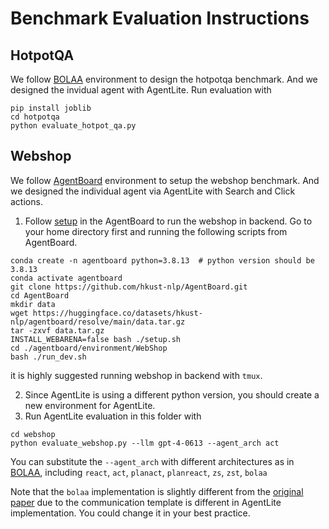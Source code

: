 # Benchmark Evaluation Instructions
## HotpotQA
We follow [BOLAA](https://github.com/salesforce/BOLAA) environment to design the hotpotqa benchmark. And we designed the invidual agent with AgentLite. Run evaluation with 
```
pip install joblib
cd hotpotqa
python evaluate_hotpot_qa.py
```

## Webshop
We follow [AgentBoard](https://github.com/hkust-nlp/AgentBoard) environment to setup the webshop benchmark. And we designed the individual agent via AgentLite with Search and Click actions.
1. Follow [setup](https://github.com/hkust-nlp/AgentBoard#setup-environment) in the AgentBoard to run the webshop in backend. Go to your home directory first and running the following scripts from AgentBoard.  
```
conda create -n agentboard python=3.8.13  # python version should be 3.8.13
conda activate agentboard
git clone https://github.com/hkust-nlp/AgentBoard.git
cd AgentBoard
mkdir data
wget https://huggingface.co/datasets/hkust-nlp/agentboard/resolve/main/data.tar.gz
tar -zxvf data.tar.gz
INSTALL_WEBARENA=false bash ./setup.sh
cd ./agentboard/environment/WebShop
bash ./run_dev.sh
```
it is highly suggested running webshop in backend with `tmux`.

2. Since AgentLite is using a different python version, you should create a new environment for AgentLite.
3. Run AgentLite evaluation in this folder  with
```
cd webshop
python evaluate_webshop.py --llm gpt-4-0613 --agent_arch act
```
You can substitute the `--agent_arch` with different architectures as in [BOLAA](https://github.com/salesforce/BOLAA), including `react`, `act`, `planact`, `planreact`, `zs`, `zst`, `bolaa`

Note that the `bolaa` implementation is slightly different from the [original paper](https://arxiv.org/abs/2308.05960) due to the communication template is different in AgentLite implementation. You could change it in your best practice. 